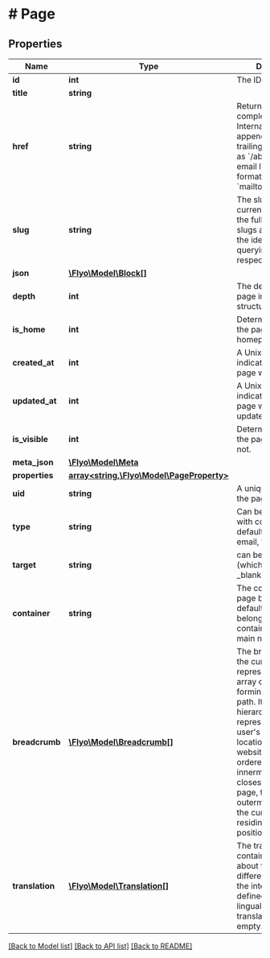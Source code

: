# # Page

## Properties

Name | Type | Description | Notes
------------ | ------------- | ------------- | -------------
**id** | **int** | The ID for the page | [optional]
**title** | **string** |  | [optional]
**href** | **string** | Returns the completed href tag. Internal links are appended with trailing slashes, such as &#x60;/about-me&#x60;, while email links are formatted with &#x60;mailto:hello@flyo.ch&#x60;. | [optional]
**slug** | **string** | The slug, in its current form, contains the full path of nested slugs and serves as the identifier for querying the respective page. | [optional]
**json** | [**\Flyo\Model\Block[]**](Block.md) |  | [optional]
**depth** | **int** | The depth of the page in the tree structure | [optional]
**is_home** | **int** | Determining whether the page is the homepage or not. | [optional]
**created_at** | **int** | A Unix timestamp indicating when the page was created. | [optional]
**updated_at** | **int** | A Unix timestamp indicating when the page was last updated. | [optional]
**is_visible** | **int** | Determining whether the page is visible or not. | [optional]
**meta_json** | [**\Flyo\Model\Meta**](Meta.md) |  | [optional]
**properties** | [**array<string,\Flyo\Model\PageProperty>**](PageProperty.md) |  | [optional]
**uid** | **string** | A unique identifier for the page | [optional]
**type** | **string** | Can be either a page with content (which is default behavior), email, file, url, tel | [optional]
**target** | **string** | can be either _self (which is default) or _blank | [optional]
**container** | **string** | The container this page belongs, by default all pages belong to the default container which is the main nav. | [optional]
**breadcrumb** | [**\Flyo\Model\Breadcrumb[]**](Breadcrumb.md) | The breadcrumb of the current site is represented by an array of pages, forming a navigational path. It provides a hierarchical representation of the user&#39;s current location within the website. The array is ordered from the innermost page, closest to the current page, to the outermost page, with the current page itself residing at the last position. | [optional]
**translation** | [**\Flyo\Model\Translation[]**](Translation.md) | The translation contains information about further data in different languages. If the integration is not defined as multi lingual, the translations will be empty. | [optional]

[[Back to Model list]](../../README.md#models) [[Back to API list]](../../README.md#endpoints) [[Back to README]](../../README.md)
